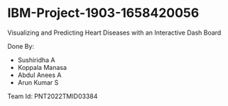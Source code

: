 # IBM-Project-1903-1658420056
Visualizing and Predicting Heart Diseases with an Interactive Dash Board 

Done By:
  - Sushiridha A
  - Koppala Manasa
  - Abdul Anees A
  - Arun Kumar S
  
  
Team Id: PNT2022TMID03384
